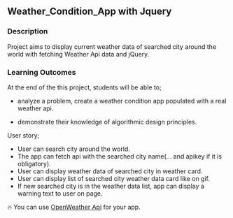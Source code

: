 ## Weather_Condition_App with Jquery

### Description

Project aims to display current weather data of searched city around the world with fetching Weather Api data and jQuery.

### Learning Outcomes

At the end of the this project, students will be able to;

- analyze a problem, create a weather condition app populated with a real weather api.

- demonstrate their knowledge of algorithmic design principles.

User story;

- User can search city around the world.
- The app can fetch api with the searched city name(... and apikey if it is obligatory).
- User can display weather data of searched city in weather card.
- User can display list of searched city weather data card like on gif.
- If new searched city is in the weather data list, app can display a warning text to user on page.

🔥 You can use [OpenWeather Api](https://openweathermap.org/) for your app.
